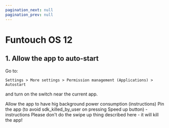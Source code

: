 ```yaml
---
pagination_next: null
pagination_prev: null
---
```


# Funtouch OS 12

## 1. Allow the app to auto-start

Go to:

```Settings > More settings > Permission management (Applications) > Autostart```

and turn on the switch near the current app.


Allow the app to have hig background power consumption (instructions)
Pin the app (to avoid sdk_killed_by_user on pressing Speed up button) - instructions
Please don't do the swipe up thing described here - it will kill the app!